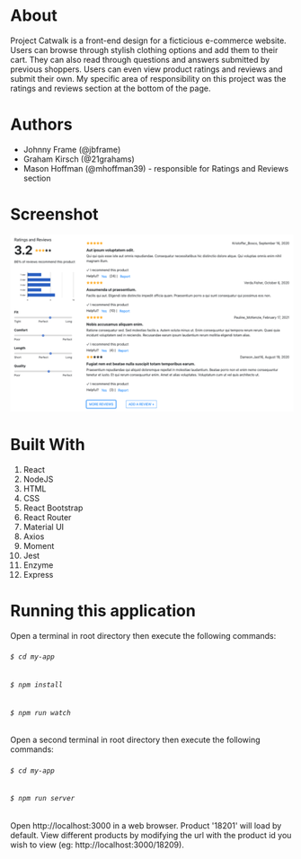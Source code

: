 # About
Project Catwalk is a front-end design for a ficticious e-commerce website. Users can browse through stylish clothing options and add them to their cart. They can also read through questions and answers submitted by previous shoppers. Users can even view product ratings and reviews and submit their own. My specific area of responsibility on this project was the ratings and reviews section at the bottom of the page.

# Authors
* Johnny Frame (@jbframe)
* Graham Kirsch (@21grahams)
* Mason Hoffman (@mhoffman39) - responsible for Ratings and Reviews section

# Screenshot
![Ratings and Reviews Section](./my-app/public/ratingsReviews.png)


# Built With
1. React
2. NodeJS
3. HTML
4. CSS
5. React Bootstrap
6. React Router
7. Material UI
8. Axios
9. Moment
10. Jest
11. Enzyme
12. Express


# Running this application
Open a terminal in root directory then execute the following commands:
###### `$ cd my-app`
###### `$ npm install`
###### `$ npm run watch`

Open a second terminal in root directory then execute the following commands:
###### `$ cd my-app`
###### `$ npm run server`

Open http://localhost:3000 in a web browser. Product '18201' will load by default. View different products by modifying the url with the product id you wish to view (eg: http://localhost:3000/18209).
